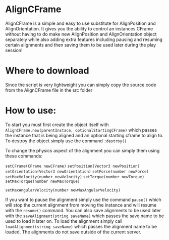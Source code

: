 # AlignCFrame
AlignCFrame is a simple and easy to use substitute for AlignPosition and AlignOrientation. It gives you the ability to control an instances CFrame without having to do make new AlignPosition and AlignOrientation object separately while also adding extra features including pausing and resuming certain alignments and then saving them to be used later during the play session! 

# Where to download
Since the script is very lightweight you can simply copy the source code from the AlignCFrame file in the src folder

# How to use:

To start you must first create the object itself with ```AlignCFrame.new(parentInstace, optionalStartingCFrame)``` which passes the instance that is being aligned and an optional starting cframe to align to. To destroy the object simply use the command ```:destroy()```

To change the physics aspect of the alignment you can simply them using these commands:

```setCFrame(CFrame newCFrame)```
```setPosition(Vector3 newPosition)```
```setOrientation(Vector3 newOrientation)```
```setForce(number newForce)```
```setMaxVelocity(number newVelocity)```
```setTorque(number newTorque)```
```setMaxTorque(number newMaxTorque)```

```setMaxAngularVelocity(number newMaxAngularVelocity)```

If you want to pause the alignment simply use the command ```pause()``` which will stop the current alignment from moving the instance and will resume with the ```resume()``` command. You can also save alignments to be used later with the ```saveAlignment(string saveName)``` which passes the save name to be used to load it later on. To load the alignment simply call ```loadAlignment(string saveName)``` which passes the alignment name to be loaded. The alignments do not save outside of the current server.

